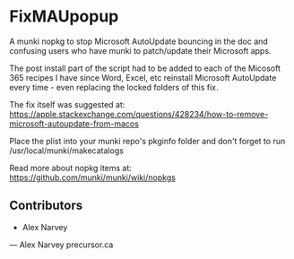 # FixMAUpopup
A munki nopkg to stop Microsoft AutoUpdate bouncing in the doc and confusing users who have munki to patch/update their Microsoft apps.

The post install part of the script had to be added to each of the Micosoft 365 recipes I have since Word, Excel, etc reinstall Microsoft AutoUpdate every time - even replacing the locked folders of this fix.

The fix itself was suggested at: https://apple.stackexchange.com/questions/428234/how-to-remove-microsoft-autoupdate-from-macos

Place the plist into your munki repo's pkginfo folder and don't forget to run /usr/local/munki/makecatalogs

Read more about nopkg items at: https://github.com/munki/munki/wiki/nopkgs

## Contributors
* Alex Narvey

—
Alex Narvey
precursor.ca

